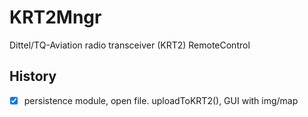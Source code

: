 # KRT2Mngr
Dittel/TQ-Aviation radio transceiver (KRT2) RemoteControl

## History
- [X] persistence module, open file. uploadToKRT2(), GUI with img/map
